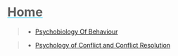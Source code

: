 # <span style="color: #5d5d5d; text-decoration: underline; text-decoration-color: #61dafb;">Home</span>

> * [Psychobiology Of Behaviour](./[psychobiology-of-behaviour]/key.md)

> * [Psychology of Conflict and Conflict Resolution](./[psychology-of-conflict-and-conflict-resolution]/key.md)